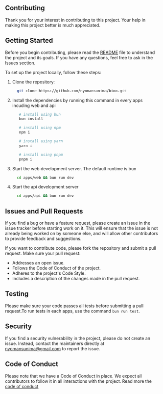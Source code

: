 ## Contributing

Thank you for your interest in contributing to this project. Your help in making this project better is much appreciated.

## Getting Started

Before you begin contributing, please read the [README](./README.md) file to understand the project and its goals. If you have any questions, feel free to ask in the Issues section.

To set up the project locally, follow these steps:

1. Clone the repository:
   ```bash
     git clone https://github.com/nyomansunima/bioo.git
   ```
2. Install the dependencies by running this command in every apps incuding web and api

   ```bash
      # install using bun
      bun install

      # install using npm
      npm i

      # install using yarn
      yarn i

      # install using pnpm
      pnpm i
   ```

3. Start the web development server. The default runtime is bun
   ```bash
     cd apps/web && bun run dev
   ```
4. Start the api development server
   ```bash
     cd apps/api && bun run dev
   ```

## Issues and Pull Requests

If you find a bug or have a feature request, please create an issue in the issue tracker before starting work on it. This will ensure that the issue is not already being worked on by someone else, and will allow other contributors to provide feedback and suggestions.

If you want to contribute code, please fork the repository and submit a pull request. Make sure your pull request:

- Addresses an open issue.
- Follows the Code of Conduct of the project.
- Adheres to the project's Code Style.
- Includes a description of the changes made in the pull request.

## Testing

Please make sure your code passes all tests before submitting a pull request.To run tests in each apps, use the command `bun run test`.

## Security

If you find a security vulnerability in the project, please do not create an issue. Instead, contact the maintainers directly at [nyomansunima@gmail.com](mailto:nyomansunima@gmail.com) to report the issue.

## Code of Conduct

Please note that we have a Code of Conduct in place. We expect all contributors to follow it in all interactions with the project. Read more the [code of conduct](./CODE_OF_CONDUCT.md)
